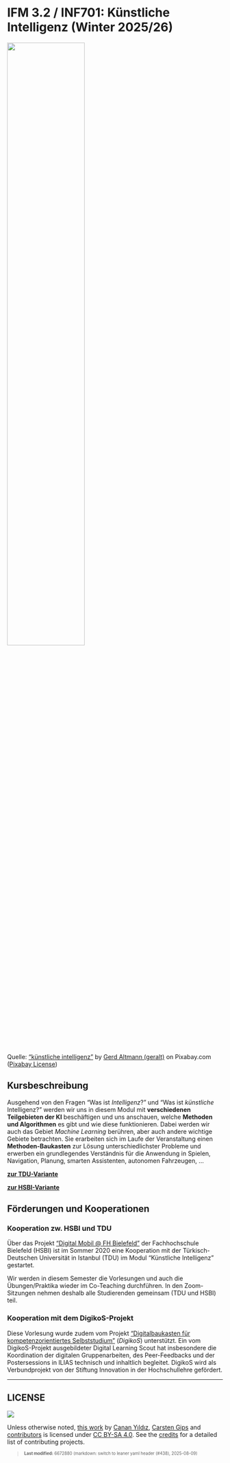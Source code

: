 # IFM 3.2 / INF701: Künstliche Intelligenz (Winter 2025/26)

<img src="https://cdn.pixabay.com/photo/2018/09/27/09/22/artificial-intelligence-3706562_1280.jpg" width="60%">

Quelle: [“künstliche
intelligenz”](https://pixabay.com/de/illustrations/k%c3%bcnstliche-intelligenz-netzwerk-3706562/)
by [Gerd Altmann (geralt)](https://pixabay.com/de/users/geralt-9301/) on
Pixabay.com ([Pixabay License](https://pixabay.com/de/service/license/))

## Kursbeschreibung

Ausgehend von den Fragen “Was ist *Intelligenz*?” und “Was ist
*künstliche* Intelligenz?” werden wir uns in diesem Modul mit
**verschiedenen Teilgebieten der KI** beschäftigen und uns anschauen,
welche **Methoden und Algorithmen** es gibt und wie diese funktionieren.
Dabei werden wir auch das Gebiet *Machine Learning* berühren, aber auch
andere wichtige Gebiete betrachten. Sie erarbeiten sich im Laufe der
Veranstaltung einen **Methoden-Baukasten** zur Lösung
unterschiedlichster Probleme und erwerben ein grundlegendes Verständnis
für die Anwendung in Spielen, Navigation, Planung, smarten Assistenten,
autonomen Fahrzeugen, …

[**zur TDU-Variante**](readme_tdu.md)

[**zur HSBI-Variante**](readme_hsbi.md)

## Förderungen und Kooperationen

### Kooperation zw. HSBI und TDU

Über das Projekt [“Digital Mobil @ FH
Bielefeld”](https://www.hsbi.de/en/digitalmobil) der Fachhochschule
Bielefeld (HSBI) ist im Sommer 2020 eine Kooperation mit der
Türkisch-Deutschen Universität in Istanbul (TDU) im Modul “Künstliche
Intelligenz” gestartet.

Wir werden in diesem Semester die Vorlesungen und auch die
Übungen/Praktika wieder im Co-Teaching durchführen. In den
Zoom-Sitzungen nehmen deshalb alle Studierenden gemeinsam (TDU und HSBI)
teil.

### Kooperation mit dem DigikoS-Projekt

Diese Vorlesung wurde zudem vom Projekt [“Digitalbaukasten für
kompetenzorientiertes Selbststudium”](https://www.digikos.de)
(*DigikoS*) unterstützt. Ein vom DigikoS-Projekt ausgebildeter Digital
Learning Scout hat insbesondere die Koordination der digitalen
Gruppenarbeiten, des Peer-Feedbacks und der Postersessions in ILIAS
technisch und inhaltlich begleitet. DigikoS wird als Verbundprojekt von
der Stiftung Innovation in der Hochschullehre gefördert.

------------------------------------------------------------------------

## LICENSE

<img src="https://licensebuttons.net/l/by-sa/4.0/88x31.png">

Unless otherwise noted, [this
work](https://github.com/Artificial-Intelligence-HSBI-TDU/KI-Vorlesung)
by [Canan Yıldız](https://github.com/cyildiz), [Carsten
Gips](https://github.com/cagix) and
[contributors](https://github.com/Artificial-Intelligence-HSBI-TDU/KI-Vorlesung/graphs/contributors)
is licensed under [CC BY-SA
4.0](https://github.com/Artificial-Intelligence-HSBI-TDU/KI-Vorlesung/blob/master/LICENSE.md).
See the [credits](CREDITS.md) for a detailed list of contributing
projects.

<blockquote><p><sup><sub><strong>Last modified:</strong> 6672880 (markdown: switch to leaner yaml header (#438), 2025-08-09)<br></sub></sup></p></blockquote>
